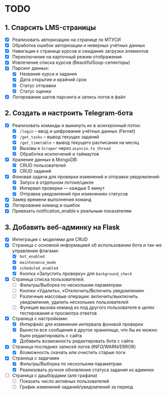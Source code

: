 # TODO

## 1. Спарсить LMS-страницы

- [x] Реализовать авторизацию на странице лк МТУСИ
- [x] Обработка ошибок авторизации и неверных учётных данных
- [x] Навигация к странице курсов и ожидание загрузки элементов
- [x] Переключение на карточный режим отображения
- [x] Извлечение списка курсов (BeautifulSoup-селекторы)
- [x] Парсинг данных:
  - [x] Название курса и задания
  - [x] Дата открытия и крайний срок
  - [x] Статус отправки
  - [x] Статус оценки
- [x] Логирование шагов парсинга и запись логов в файл

## 2. Создать и настроить Telegram‑бота

- [x] Реализовать команды и выкинуть их в асинхронный поток:
  - [x] `/login` – ввод и шифрование учётных данных (Fernet)
  - [x] `/get_tasks` – вывод текущих заданий
  - [x] `/get_timetable` – вывод текущего расписания на месяц
  - [x] Вызовы к `Scraper` через `asyncio.to_thread`
  - [x] Обработка исключений и таймаутов
- [x] Хранение данных в MongoDB:
  - [x] CRUD пользователей
  - [x] CRUD заданий
- [x] Фоновая задача для проверки изменений и отправки уведомлений:
  - [x] Запуск в отдельном потоке/цикле
  - [x] Интервал проверки — каждые 5 минут
  - [x] Отправка уведомлений при изменениях статусов
- [x] Замер времени выполнения команд
- [x] Логирование команд и ошибок
- [x] Привязать notification_enable к реальным показателям

## 3. Добавить веб‑админку на Flask

- [x] Интеграция с моделями для CRUD
- [x] Страница с основной информацией об использовании бота и так-же управление флагами:
  - [x] `bot_enabled`
  - [x] `maintenance_mode`
  - [x] `scheduled_enabled`
  - [x] Кнопка «Запустить проверку» для `background_check`
- [x] Страница списка пользователей:
  - [ ] Фильтры/Выборка по нескольким параметрам
  - [ ] Кнопки «Удалить», «Отключить/Включить уведомления»
  - [ ] Различные массовые операции: включить/выключить уведомления, удалить нескольких пользователей
  - [ ] Функция вызова команд из под другого пользователя в целях тестирования и просмотра ответов
- [x] Страница с настройками:
  - [x] Интерфейс для изменения интервала фоновой проверки
  - [x] Вынести все сообщения в другое хранилище, что бы их можно было редактировать с сайта
  - [x] Добавить возможность редактировать бота с сайта
- [x] Страница последних записей логов (INFO/WARN/ERROR)
  - [x] Возможность скачать или очистить старые логи
- [x] Страница с задачами
  - [x] Фильтры/Выборка по нескольким параметрам
  - [x] Реализовать ручное обновление статуса задания из админки
- [ ] Страница с дашбордами (аля графана)
  - [ ] Показать число активных пользователей
  - [ ] График изменений заданий/уведомлений за период
